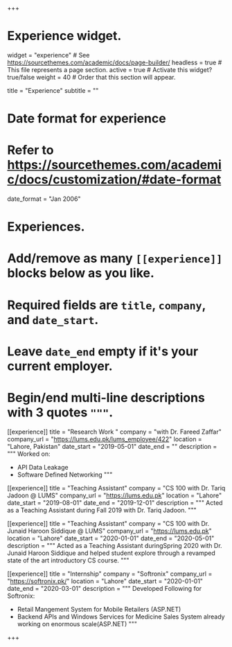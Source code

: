 +++
# Experience widget.
widget = "experience"  # See https://sourcethemes.com/academic/docs/page-builder/
headless = true  # This file represents a page section.
active = true  # Activate this widget? true/false
weight = 40  # Order that this section will appear.

title = "Experience"
subtitle = ""

# Date format for experience
#   Refer to https://sourcethemes.com/academic/docs/customization/#date-format
date_format = "Jan 2006"

# Experiences.
#   Add/remove as many `[[experience]]` blocks below as you like.
#   Required fields are `title`, `company`, and `date_start`.
#   Leave `date_end` empty if it's your current employer.
#   Begin/end multi-line descriptions with 3 quotes `"""`.
[[experience]]
  title = "Research Work "
  company = "with Dr. Fareed Zaffar"
  company_url = "https://lums.edu.pk/lums_employee/422"
  location = "Lahore, Pakistan"
  date_start = "2019-05-01"
  date_end = ""
  description = """
  Worked on:
  * API Data Leakage
  * Software Defined Networking
  """

[[experience]]
  title = "Teaching Assistant"
  company = "CS 100 with Dr. Tariq Jadoon @ LUMS"
  company_url = "https://lums.edu.pk"
  location = "Lahore"
  date_start = "2019-08-01"
  date_end = "2019-12-01"
  description = """
  Acted as a Teaching Assistant during Fall 2019 with Dr. Tariq Jadoon.
  """

[[experience]]
  title = "Teaching Assistant"
  company = "CS 100 with Dr. Junaid Haroon Siddique @ LUMS"
  company_url = "https://lums.edu.pk"
  location = "Lahore"
  date_start = "2020-01-01"
  date_end = "2020-05-01"
  description = """
  Acted as a Teaching Assistant duringSpring 2020 with Dr. Junaid Haroon Siddique and helped student explore through a revamped state of the art introductory CS course.
  """


[[experience]]
  title = "Internship"
  company = "Softronix"
  company_url = "https://softronix.pk/"
  location = "Lahore"
  date_start = "2020-01-01"
  date_end = "2020-03-01"
  description = """
  Developed Following for Softronix:
  * Retail Mangement System for Mobile Retailers (ASP.NET)
  * Backend APIs and Windows Services for Medicine Sales System already working on enormous scale(ASP.NET)
  """

+++
